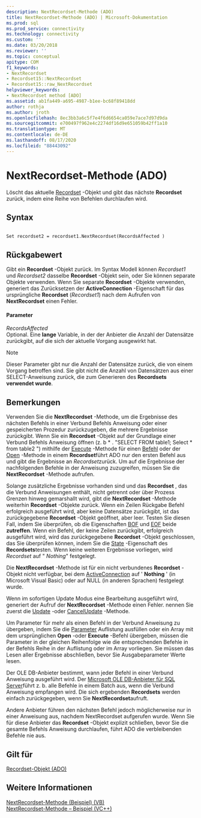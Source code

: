 ```yaml
---
description: NextRecordset-Methode (ADO)
title: NextRecordset-Methode (ADO) | Microsoft-Dokumentation
ms.prod: sql
ms.prod_service: connectivity
ms.technology: connectivity
ms.custom: ''
ms.date: 03/20/2018
ms.reviewer: ''
ms.topic: conceptual
apitype: COM
f1_keywords:
- NextRecordset
- Recordset15::NextRecordset
- Recordset15::raw_NextRecordset
helpviewer_keywords:
- NextRecordset method [ADO]
ms.assetid: ab1fa449-a695-4987-b1ee-bc68f89418dd
author: rothja
ms.author: jroth
ms.openlocfilehash: 8ec3bb3a6c5f7e4f6d6654ca059e7ace7d97d9da
ms.sourcegitcommit: e700497f962e4c2274df16d9e651059b42ff1a10
ms.translationtype: MT
ms.contentlocale: de-DE
ms.lasthandoff: 08/17/2020
ms.locfileid: "88443092"
---
```

# <a name="nextrecordset-method-ado"></a>NextRecordset-Methode (ADO)
Löscht das aktuelle [Recordset](../../../ado/reference/ado-api/recordset-object-ado.md) -Objekt und gibt das nächste **Recordset** zurück, indem eine Reihe von Befehlen durchlaufen wird.  
  
## <a name="syntax"></a>Syntax  
  
```  
  
Set recordset2 = recordset1.NextRecordset(RecordsAffected )  
```  
  
## <a name="return-value"></a>Rückgabewert  
 Gibt ein **Recordset** -Objekt zurück. Im Syntax Modell können *Recordset1* und *Recordset2* dasselbe **Recordset** -Objekt sein, oder Sie können separate Objekte verwenden. Wenn Sie separate **Recordset** -Objekte verwenden, generiert das Zurücksetzen der **ActiveConnection** -Eigenschaft für das ursprüngliche **Recordset** (*Recordset1*) nach dem Aufrufen von **NextRecordset** einen Fehler.  
  
#### <a name="parameters"></a>Parameter  
 *RecordsAffected*  
 Optional. Eine **lange** Variable, in der der Anbieter die Anzahl der Datensätze zurückgibt, auf die sich der aktuelle Vorgang ausgewirkt hat.  
  
> [!NOTE]
>  Dieser Parameter gibt nur die Anzahl der Datensätze zurück, die von einem Vorgang betroffen sind. Sie gibt nicht die Anzahl von Datensätzen aus einer SELECT-Anweisung zurück, die zum Generieren des **Recordsets verwendet wurde**.  
  
## <a name="remarks"></a>Bemerkungen  
 Verwenden Sie die **NextRecordset** -Methode, um die Ergebnisse des nächsten Befehls in einer Verbund Befehls Anweisung oder einer gespeicherten Prozedur zurückzugeben, die mehrere Ergebnisse zurückgibt. Wenn Sie ein **Recordset** -Objekt auf der Grundlage einer Verbund Befehls Anweisung öffnen (z. b \* . "SELECT FROM table1; Select \* from table2 ") mithilfe der [Execute](../../../ado/reference/ado-api/execute-method-ado-command.md) -Methode für einen [Befehl](../../../ado/reference/ado-api/command-object-ado.md) oder der [Open](../../../ado/reference/ado-api/open-method-ado-recordset.md) -Methode in einem **Recordset**führt ADO nur den ersten Befehl aus und gibt die Ergebnisse an *Recordset*zurück. Um auf die Ergebnisse der nachfolgenden Befehle in der Anweisung zuzugreifen, müssen Sie die **NextRecordset** -Methode aufrufen.  
  
 Solange zusätzliche Ergebnisse vorhanden sind und das **Recordset** , das die Verbund Anweisungen enthält, nicht getrennt oder über Prozess Grenzen hinweg gemarshallt wird, gibt die **NextRecordset** -Methode weiterhin **Recordset** -Objekte zurück. Wenn ein Zeilen Rückgabe Befehl erfolgreich ausgeführt wird, aber keine Datensätze zurückgibt, ist das zurückgegebene **Recordset** -Objekt geöffnet, aber leer. Testen Sie diesen Fall, indem Sie überprüfen, ob die Eigenschaften [BOF](../../../ado/reference/ado-api/bof-eof-properties-ado.md) und [EOF](../../../ado/reference/ado-api/bof-eof-properties-ado.md) beide **zutreffen**. Wenn ein Befehl, der keine Zeilen zurückgibt, erfolgreich ausgeführt wird, wird das zurückgegebene **Recordset** -Objekt geschlossen, das Sie überprüfen können, indem Sie die [State](../../../ado/reference/ado-api/state-property-ado.md) -Eigenschaft des **Recordsets**testen. Wenn keine weiteren Ergebnisse vorliegen, wird *Recordset* auf " *Nothing*" festgelegt.  
  
 Die **NextRecordset** -Methode ist für ein nicht verbundenes **Recordset** -Objekt nicht verfügbar, bei dem [ActiveConnection](../../../ado/reference/ado-api/activeconnection-property-ado.md) auf ' **Nothing** ' (in Microsoft Visual Basic) oder auf NULL (in anderen Sprachen) festgelegt wurde.  
  
 Wenn im sofortigen Update Modus eine Bearbeitung ausgeführt wird, generiert der Aufruf der **NextRecordset** -Methode einen Fehler. nennen Sie zuerst die [Update](../../../ado/reference/ado-api/update-method.md) -oder [CancelUpdate](../../../ado/reference/ado-api/cancelupdate-method-ado.md) -Methode.  
  
 Um Parameter für mehr als einen Befehl in der Verbund Anweisung zu übergeben, indem Sie die [Parameter](../../../ado/reference/ado-api/parameters-collection-ado.md) Auflistung ausfüllen oder ein Array mit dem ursprünglichen **Open** -oder **Execute** -Befehl übergeben, müssen die Parameter in der gleichen Reihenfolge wie die entsprechenden Befehle in der Befehls Reihe in der Auflistung oder im Array vorliegen. Sie müssen das Lesen aller Ergebnisse abschließen, bevor Sie Ausgabeparameter Werte lesen.  
  
 Der OLE DB-Anbieter bestimmt, wann jeder Befehl in einer Verbund Anweisung ausgeführt wird. Der [Microsoft OLE DB-Anbieter für SQL Server](../../../ado/guide/appendixes/microsoft-ole-db-provider-for-sql-server.md)führt z. b. alle Befehle in einem Batch aus, wenn die Verbund Anweisung empfangen wird. Die sich ergebenden **Recordsets** werden einfach zurückgegeben, wenn Sie **NextRecordset**aufruft.  
  
 Andere Anbieter führen den nächsten Befehl jedoch möglicherweise nur in einer Anweisung aus, nachdem NextRecordset aufgerufen wurde. Wenn Sie für diese Anbieter das **Recordset** -Objekt explizit schließen, bevor Sie die gesamte Befehls Anweisung durchlaufen, führt ADO die verbleibenden Befehle nie aus.  
  
## <a name="applies-to"></a>Gilt für  
 [Recordset-Objekt (ADO)](../../../ado/reference/ado-api/recordset-object-ado.md)  
  
## <a name="see-also"></a>Weitere Informationen  
 [NextRecordset-Methode (Beispiel) (VB)](../../../ado/reference/ado-api/nextrecordset-method-example-vb.md)   
 [NextRecordset-Methode – Beispiel (VC++)](../../../ado/reference/ado-api/nextrecordset-method-example-vc.md)   
